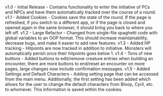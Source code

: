v1.0 - Initial Release - Contains functionality to enter the initiative of PCs and NPCs and have them automatically tracked over the course of a round.
v1.1 - Added Cookies - Cookies save the state of the round.  If the page is refreshed, if you switch to a different app, or if the page is closed and opened again in the same browser, it should bring you back to where you left off.
v1.2 - Large Refactor - Changed from single-file spaghetti code with global variables to an OOP format.  This should increase maintainability, decrease bugs, and make it easier to add new features.
v1.3 - Added HP tracking - Hitpoints are now tracked in addition to initiative.  Monsters will automatically perish once their hitpoints goes below 1.
v1.4 - Tons of new buttons - Added buttons to edit/remove creature entries when building an encounter, there are more buttons to end/reset an encounter on more pages, large changes now include confirmation messages.
v1.5 - Added Settings and Default Characters - Adding setting page that can be accessed from the main menu.  Additionally, the first setting has been added which allows for the user to change the default characters from Bloop, Cyril, etc. to whomever.  This information is saved within the cookies.